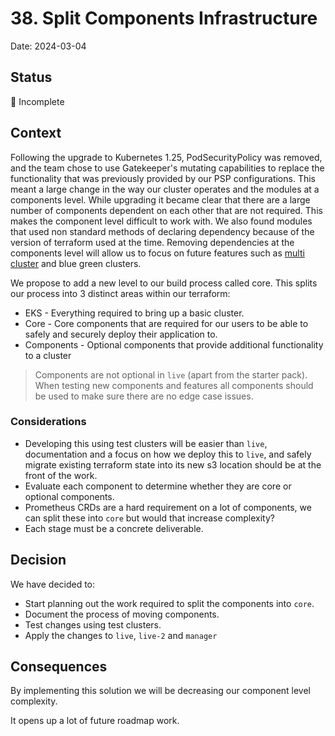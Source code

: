 # 38. Split Components Infrastructure

Date: 2024-03-04

## Status

🤔 Incomplete

## Context

Following the upgrade to Kubernetes 1.25, PodSecurityPolicy was removed, and the team chose to use Gatekeeper's mutating capabilities to replace the functionality that was previously provided by our PSP configurations. This meant a large change in the way our cluster operates and the modules at a components level. While upgrading it became clear that there are a large number of components dependent on each other that are not required. This makes the component level difficult to work with. We also found modules that used non standard methods of declaring dependency because of the version of terraform used at the time. Removing dependencies at the components level will allow us to focus on future features such as [multi cluster](036-multi-cluster.md) and blue green clusters.

We propose to add a new level to our build process called core. This splits our process into 3 distinct areas within our terraform:

- EKS - Everything required to bring up a basic cluster.
- Core - Core components that are required for our users to be able to safely and securely deploy their application to.
- Components - Optional components that provide additional functionality to a cluster

> Components are not optional in `live` (apart from the starter pack). When testing new components and features all components should be used to make sure there are no edge case issues.

### Considerations

- Developing this using test clusters will be easier than `live`, documentation and a focus on how we deploy this to `live`, and safely migrate existing terraform state into its new s3 location should be at the front of the work.
- Evaluate each component to determine whether they are core or optional components.
- Prometheus CRDs are a hard requirement on a lot of components, we can split these into `core` but would that increase complexity?
- Each stage must be a concrete deliverable.

## Decision

We have decided to:

- Start planning out the work required to split the components into `core`.
- Document the process of moving components.
- Test changes using test clusters.
- Apply the changes to `live`, `live-2` and `manager`

## Consequences

By implementing this solution we will be decreasing our component level complexity.

It opens up a lot of future roadmap work.
